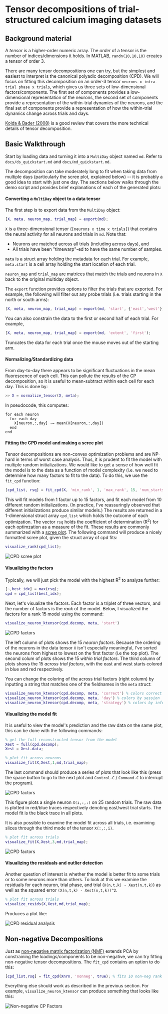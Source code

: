 # Tensor decompositions of trial-structured calcium imaging datasets

## Background material

A *tensor* is a higher-order numeric array. The *order* of a tensor is the number of indices/dimensions it holds. In MATLAB, `randn(10,10,10)` creates a tensor of order 3.

There are many tensor decompositions one can try, but the simplest and easiest to interpret is the canonical polyadic decomposition (CPD). We will focus on fitting this decomposition on an order-3 tensor `neurons x intra-trial phase x trials`, which gives us three sets of low-dimensional factors/components. The first set of components provides a low-dimensional representation of the neurons, the second set of components provide a representation of the within-trial dynamics of the neurons, and the final set of components provide a representation of how the within-trial dynamics change across trials and days.

[Kolda & Bader (2008)](http://dx.doi.org/10.1137/07070111X) is a good review that covers the more technical details of tensor decomposition.

## Basic Walkthrough

Start by loading data and turning it into a `MultiDay` object named `md`. Refer to `docs/ds_quickstart.md` and `docs/md_quickstart.md`.

The decomposition can take moderately long to fit when taking data from multiple days (particularly the scree plot, explained below) -- it is probably a good idea to start with just one day.
The sections below walks through the demo script and provides brief explanations of each of the generated plots:

#### Converting a `MultiDay` object to a data tensor

The first step is to export data from the `MultiDay` object:

```matlab
[X, meta, neuron_map, trial_map] = export(md);
```

`X` is a three-dimensional tensor (`[neurons x time x trials]`) that contains the neural activity for all neurons and trials in `md`. Note that:
- Neurons are matched across all trials (including across days), and
- All trials have been "timewarp"-ed to have the same number of samples.

`meta` is a struct array holding the metadata for each trial. For example, `meta.start` is a cell array holding the start location of each trial.

`neuron_map` and `trial_map` are matrices that match the trials and neurons in `X` back to the original multiday object.

The `export` function provides options to filter the trials that are exported. For example, the following will filter out any probe trials (i.e. trials starting in the north or south arms):

```matlab
[X, meta, neuron_map, trial_map] = export(md, 'start', {'east','west'});
```

You can also constrain the data to the first or second half of each trial. For example,

```matlab
[X, meta, neuron_map, trial_map] = export(md, 'extent', 'first');
```

Truncates the data for each trial once the mouse moves out of the starting arm.

#### Normalizing/Standardizing data

From day-to-day there appears to be significant fluctuations in the mean fluorescence of each cell. This can pollute the results of the CP decomposition, so it is useful to mean-subtract within each cell for each day. This is done by:

```matlab
>> X = normalize_tensor(X, meta);
```

In pseudocode, this computes:

```
for each neuron
  for each day
    X[neuron,:,day] -= mean(X[neuron,:,day])
  end
end
```

#### Fitting the CPD model and making a scree plot

Tensor decompositions are non-convex optimization problems and are NP-hard in terms of worst case analysis.
Thus, it is prudent to fit the model with multiple random initializations.
We would like to get a sense of how well fit the model is to the data as a function of model complexity (i.e. we need to determine how many factors to fit to the data).
To do this, we use the `fit_cpd` function:

```matlab
[cpd_list, rsq] = fit_cpd(X, 'min_rank', 1, 'max_rank', 15, 'num_starts', 10)
```

This will fit models from 1 factor up to 15 factors, and fit each model from 10 different random initializations.
(In practice, I've reassuringly observed that different initializations produce similar models.)
The results are returned in a 1-dimensional struct array `cpd_list` which holds the outcome of each optimization.
The vector `rsq` holds the coefficient of determination (R<sup>2</sup>) for each optimzation as a measure of the fit.
These results are commonly summarized with a [scree plot](http://support.minitab.com/en-us/minitab/17/topic-library/modeling-statistics/multivariate/principal-components-and-factor-analysis/what-is-a-scree-plot/).
The following command will produce a nicely formatted scree plot, given the struct array of cpd fits:

```matlab
visualize_rank(cpd_list);
```

![CPD scree plot](cpd_scree.png)

#### Visualizing the factors

Typically, we will just pick the model with the highest R<sup>2</sup> to analyze further:

```matlab
[~,best_idx] = max(rsq);
cpd = cpd_list(best_idx);
```

Next, let's visualize the factors. Each factor is a triplet of three vectors, and the number of factors is the *rank* of the model.
Below, I visualized the factors for a rank 15 model using the command:

```matlab
visualize_neuron_ktensor(cpd.decomp, meta, 'start')
```

![CPD factors](cpd_factors.png)

The left column of plots shows the 15 *neuron factors*.
Because the ordering of the neurons in the data tensor `X` isn't especially meaningful, I've sorted the neurons from highest to lowest on the first factor (i.e the top plot).
The second colum of plots shows the 15 *within trial factors*.
The third column of plots shows the 15 *across trial factors*, with the east and west starts colored in blue and red respectively.

You can change the coloring of the across trial factors (right column) by inputting a string that matches one of the fieldnames in the `meta` struct:

```matlab
visualize_neuron_ktensor(cpd.decomp, meta, 'correct') % colors correct vs incorrect trials
visualize_neuron_ktensor(cpd.decomp, meta, 'day') % colors by session
visualize_neuron_ktensor(cpd.decomp, meta, 'strategy') % colors by inferred navigation strategy
```

#### Visualizing the model fit

It is useful to view the model's prediction and the raw data on the same plot, this can be done with the following commands:

```matlab
% get the full reconstructed tensor from the model
Xest = full(cpd.decomp);
Xest = Xest.data;

% plot fit across neurons
visualize_fit(X,Xest,1,md,trial_map);
```

The last command should produce a series of plots that look like this (press the space button to go to the next plot and `Control-C` / `Command-C` to interrupt the program).

![CPD factors](cpd_fit1.png)

This figure plots a single neuron `X(i,:,:)` on 25 random trials.
The raw data is plotted in red/blue traces respectively denoting east/west trial starts.
The model fit is the black trace in all plots.

It is also possible to examine the model fit across all trials, i.e. examining slices through the third mode of the tensor `X(:,:,i)`.

```matlab
% plot fit across trials
visualize_fit(X,Xest,3,md,trial_map);
```

![CPD factors](cpd_fit3.png)

#### Visualizing the residuals and outlier detection

Another question of interest is whether the model is better fit to some trials or to some neurons more than others.
To look at this we examine the residuals for each neuron, trial phase, and trial (`X(n,t,k) - Xest(n,t,k)`) as well as the squared error `(X(n,t,k) - Xest(n,t,k))^2`.

```matlab
% plot fit across trials
visualize_resids(X,Xest,md,trial_map);
```

Produces a plot like:

![CPD residual analysis](cpd_resids.png)

## Non-negative Decompositions

Just as [non-negative matrix factorization (NMF)](https://en.wikipedia.org/wiki/Non-negative_matrix_factorization) extends PCA by constraining the loadings/components to be non-negative, we can try fitting non-negative tensor decompositions. The `fit_cpd` contains an option to do this:

```matlab
[cpd_list,rsq] = fit_cpd(Xnrn, 'nonneg', true); % fits 10 non-neg rank 15 cp models
```

Everything else should work as described in the previous section. For example, `visualize_neuron_ktensor` can produce something that looks like this:

![Non-negative CP Factors](nncpd_factors.png)
